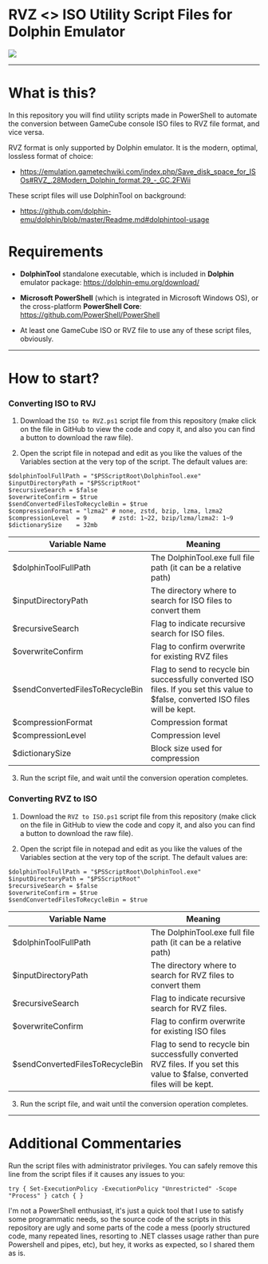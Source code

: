 # RVZ <> ISO Utility Script Files for Dolphin Emulator 

![](https://i.imgur.com/kwMXeEt.jpg)

--------------------------

# What is this?

In this repository you will find utility scripts made in PowerShell to automate the conversion between GameCube console ISO files to RVZ file format, and vice versa.

RVZ format is only supported by Dolphin emulator. It is the modern, optimal, lossless format of choice:
 - https://emulation.gametechwiki.com/index.php/Save_disk_space_for_ISOs#RVZ_.28Modern_Dolphin_format.29_-_GC.2FWii

These script files will use DolphinTool on background:
 - https://github.com/dolphin-emu/dolphin/blob/master/Readme.md#dolphintool-usage

# Requirements

 - **DolphinTool** standalone executable, which is included in **Dolphin** emulator package:
   https://dolphin-emu.org/download/

 - **Microsoft PowerShell** (which is integrated in Microsoft Windows OS), or the cross-platform **PowerShell Core**:
    https://github.com/PowerShell/PowerShell

 - At least one GameCube ISO or RVZ file to use any of these script files, obviously.

--------------------------

# How to start?

### Converting ISO to RVJ

1. Download the `ISO to RVZ.ps1` script file from this repository (make click on the file in GitHub to view the code and copy it, and also you can find a button to download the raw file).

2. Open the script file in notepad and edit as you like the values of the Variables section at the very top of the script. The default values are:

```
$dolphinToolFullPath = "$PSScriptRoot\DolphinTool.exe"
$inputDirectoryPath = "$PSScriptRoot"
$recursiveSearch = $false
$overwriteConfirm = $true
$sendConvertedFilesToRecycleBin = $true
$compressionFormat = "lzma2" # none, zstd, bzip, lzma, lzma2
$compressionLevel  = 9       # zstd: 1~22, bzip/lzma/lzma2: 1~9
$dictionarySize    = 32mb
```
| Variable Name   |      Meaning      |
|----------|-------------|
| $dolphinToolFullPath |  The DolphinTool.exe full file path (it can be a relative path) |
| $inputDirectoryPath  |  The directory where to search for ISO files to convert them |
| $recursiveSearch  |  Flag to indicate recursive search for ISO files. |
| $overwriteConfirm  |  Flag to confirm overwrite for existing RVZ files |
| $sendConvertedFilesToRecycleBin  | Flag to send to recycle bin successfully converted ISO files. If you set this value to $false, converted ISO files will be kept. |
| $compressionFormat  |  Compression format |
| $compressionLevel   |  Compression level |
| $dictionarySize     |  Block size used for compression |

3. Run the script file, and wait until the conversion operation completes.

### Converting RVZ to ISO

1. Download the `RVZ to ISO.ps1` script file from this repository (make click on the file in GitHub to view the code and copy it, and also you can find a button to download the raw file).

2. Open the script file in notepad and edit as you like the values of the Variables section at the very top of the script. The default values are:

```
$dolphinToolFullPath = "$PSScriptRoot\DolphinTool.exe"
$inputDirectoryPath = "$PSScriptRoot"
$recursiveSearch = $false
$overwriteConfirm = $true
$sendConvertedFilesToRecycleBin = $true
```
| Variable Name   |      Meaning      |
|----------|-------------|
| $dolphinToolFullPath |  The DolphinTool.exe full file path (it can be a relative path) |
| $inputDirectoryPath  |  The directory where to search for RVZ files to convert them |
| $recursiveSearch  |  Flag to indicate recursive search for RVZ files. |
| $overwriteConfirm  |  Flag to confirm overwrite for existing ISO files |
| $sendConvertedFilesToRecycleBin  | Flag to send to recycle bin successfully converted RVZ files. If you set this value to $false, converted files will be kept. |

3. Run the script file, and wait until the conversion operation completes.

--------------------------

# Additional Commentaries
Run the script files with administrator privileges. You can safely remove this line from the script files if it causes any issues to you:
```
try { Set-ExecutionPolicy -ExecutionPolicy "Unrestricted" -Scope "Process" } catch { }
```

I'm not a PowerShell enthusiast, it's just a quick tool that I use to satisfy some programmatic needs, so the source code of the scripts in this repository are ugly and some parts of the code a mess (poorly structured code, many repeated lines, resorting to .NET classes usage rather than pure Powershell and pipes, etc), but hey, it works as expected, so I shared them as is.

